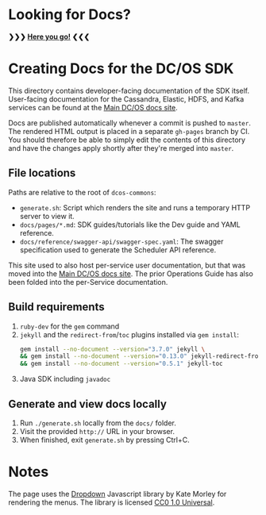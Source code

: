 # Looking for Docs?

**❯❯❯ [Here you go!](https://mesosphere.github.io/dcos-commons/) ❮❮❮**

# Creating Docs for the DC/OS SDK

This directory contains developer-facing documentation of the SDK itself. User-facing documentation for the Cassandra, Elastic, HDFS, and Kafka services can be found at the [Main DC/OS docs site](https://docs.mesosphere.com/services/).

Docs are published automatically whenever a commit is pushed to `master`. The rendered HTML output is placed in a separate `gh-pages` branch by CI.
You should therefore be able to simply edit the contents of this directory and have the changes apply shortly after they're merged into `master`.

## File locations

Paths are relative to the root of `dcos-commons`:

- `generate.sh`: Script which renders the site and runs a temporary HTTP server to view it.
- `docs/pages/*.md`: SDK guides/tutorials like the Dev guide and YAML reference.
- `docs/reference/swagger-api/swagger-spec.yaml`: The swagger specification used to generate the Scheduler API reference.

This site used to also host per-service user documentation, but that was moved into the [Main DC/OS docs site](https://docs.mesosphere.com/services/). The prior Operations Guide has also been folded into the per-Service documentation.

## Build requirements

1. `ruby-dev` for the `gem` command
2. `jekyll` and the `redirect-from`/`toc` plugins installed via `gem install`:
    ```bash
    gem install --no-document --version="3.7.0" jekyll \
    && gem install --no-document --version="0.13.0" jekyll-redirect-from \
    && gem install --no-document --version="0.5.1" jekyll-toc
    ```
3. Java SDK including `javadoc`

## Generate and view docs locally

1. Run `./generate.sh` locally from the `docs/` folder.
2. Visit the provided `http://` URL in your browser.
3. When finished, exit `generate.sh` by pressing Ctrl+C.

# Notes

The page uses the [Dropdown](https://code.iamkate.com/javascript/touch-friendly-drop-down-menus/) Javascript library by Kate Morley for rendering the menus. The library is licensed [CC0 1.0 Universal](https://creativecommons.org/publicdomain/zero/1.0/legalcode).
